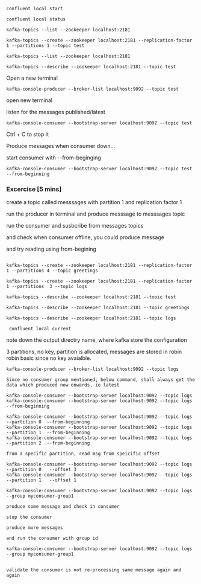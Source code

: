 ```
confluent local start

confluent local status
```

```
kafka-topics --list --zookeeper localhost:2181

kafka-topics --create --zookeeper localhost:2181 --replication-factor 1 --partitions 1 --topic test

kafka-topics --list --zookeeper localhost:2181

kafka-topics --describe --zookeeper localhost:2181 --topic test

```


Open a new terminal

```
kafka-console-producer --broker-list localhost:9092 --topic test
```


open new terminal 

listen for the messages published/latest

```
kafka-console-consumer --bootstrap-server localhost:9092 --topic test
```

Ctrl + C to stop it

Produce messages when consumer down...

start consumer  with --from-beginging

```
kafka-console-consumer --bootstrap-server localhost:9092 --topic test --from-beginning
```

### Excercise [5 mins]

create a topic called messsages with partition 1 and replication factor 1

run the producer in terminal and produce messsage to messsages topic

run the consumer and susbcribe from messages topics

and check when consumer offline, you could produce message

and try reading using from-begining


```

kafka-topics --create --zookeeper localhost:2181 --replication-factor 1 --partitions 4 --topic greetings

kafka-topics --create --zookeeper localhost:2181 --replication-factor 1 --partitions  3 --topic logs
```

```
kafka-topics --describe --zookeeper localhost:2181 --topic test

kafka-topics --describe --zookeeper localhost:2181 --topic greetings

kafka-topics --describe --zookeeper localhost:2181 --topic logs

```


```
 confluent local current 

```

note down the output directry name, where kafka store the configuration


3 partitions, no key, partition is allocated, messages are stored in robin robin basic since no key avaialble.

```
kafka-console-producer --broker-list localhost:9092 --topic logs

Since no consumer group mentioned, below command, shall always get the data which produced now onwards, ie latest

kafka-console-consumer --bootstrap-server localhost:9092 --topic logs
kafka-console-consumer --bootstrap-server localhost:9092 --topic logs --from-beginning

kafka-console-consumer --bootstrap-server localhost:9092 --topic logs --partition 0  --from-beginning
kafka-console-consumer --bootstrap-server localhost:9092 --topic logs --partition 1  --from-beginning
kafka-console-consumer --bootstrap-server localhost:9092 --topic logs --partition 2  --from-beginning

from a specific partition, read msg from speicific offset

kafka-console-consumer --bootstrap-server localhost:9092 --topic logs --partition 0   --offset 3
kafka-console-consumer --bootstrap-server localhost:9092 --topic logs --partition 1   --offset 1
```


```
kafka-console-consumer --bootstrap-server localhost:9092 --topic logs  --group myconsumer-group1

produce some message and check in consumer

stop the consumer

produce more messages

and run the consumer with group id

kafka-console-consumer --bootstrap-server localhost:9092 --topic logs  --group myconsumer-group1


validate the consumer is not re-processing same message again and again

```



